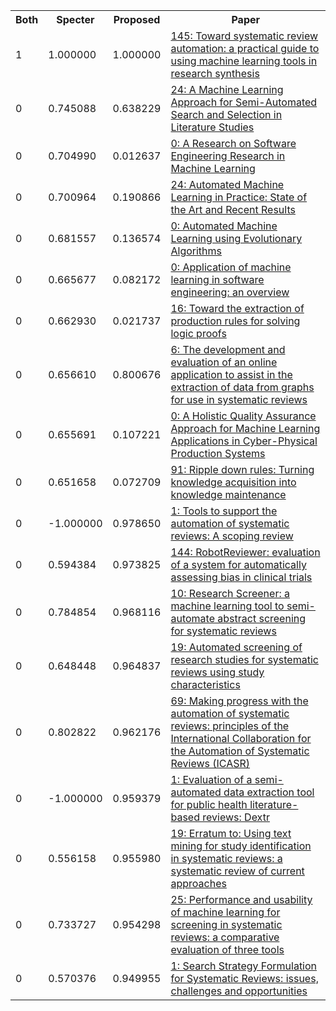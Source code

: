 <html><table><tr>
<th>Both</th>
<th>Specter</th>
<th>Proposed</th>
<th>Paper</th>
</tr>
<tr>
<td>1</td>
<td>1.000000</td>
<td>1.000000</td>
<td><a href="https://www.semanticscholar.org/paper/7bbc1c1351981075379c34bc4fd16f922c48201c">145: Toward systematic review automation: a practical guide to using machine learning tools in research synthesis</a></td>
</tr>
<tr>
<td>0</td>
<td>0.745088</td>
<td>0.638229</td>
<td><a href="https://www.semanticscholar.org/paper/affab7a79d95ffbc2eff17759ec35f2790ff9840">24: A Machine Learning Approach for Semi-Automated Search and Selection in Literature Studies</a></td>
</tr>
<tr>
<td>0</td>
<td>0.704990</td>
<td>0.012637</td>
<td><a href="https://www.semanticscholar.org/paper/49cf95d68992683a929013e10d5a2e0c3f16d78d">0: A Research on Software Engineering Research in Machine Learning</a></td>
</tr>
<tr>
<td>0</td>
<td>0.700964</td>
<td>0.190866</td>
<td><a href="https://www.semanticscholar.org/paper/6724d60012521ea96dd090f017f2552b3f15bfbf">24: Automated Machine Learning in Practice: State of the Art and Recent Results</a></td>
</tr>
<tr>
<td>0</td>
<td>0.681557</td>
<td>0.136574</td>
<td><a href="https://www.semanticscholar.org/paper/4eff93370f6ee24c84ac2afaf4599460e3043d07">0: Automated Machine Learning using Evolutionary Algorithms</a></td>
</tr>
<tr>
<td>0</td>
<td>0.665677</td>
<td>0.082172</td>
<td><a href="https://www.semanticscholar.org/paper/8f1c9c75baa18ef9251fae406e0661a9c97fabfe">0: Application of machine learning in software engineering: an overview</a></td>
</tr>
<tr>
<td>0</td>
<td>0.662930</td>
<td>0.021737</td>
<td><a href="https://www.semanticscholar.org/paper/9a09b4d57d550830221d4575dde91608f29ffb1a">16: Toward the extraction of production rules for solving logic proofs</a></td>
</tr>
<tr>
<td>0</td>
<td>0.656610</td>
<td>0.800676</td>
<td><a href="https://www.semanticscholar.org/paper/dcf948ecb4cf10767baae3d8b2f279ecd38cfb92">6: The development and evaluation of an online application to assist in the extraction of data from graphs for use in systematic reviews</a></td>
</tr>
<tr>
<td>0</td>
<td>0.655691</td>
<td>0.107221</td>
<td><a href="https://www.semanticscholar.org/paper/2e3676755b3ceb28985520de91d391459dfb255a">0: A Holistic Quality Assurance Approach for Machine Learning Applications in Cyber-Physical Production Systems</a></td>
</tr>
<tr>
<td>0</td>
<td>0.651658</td>
<td>0.072709</td>
<td><a href="https://www.semanticscholar.org/paper/e82d87e352f44b31d919aa0c5436a473510c0afb">91: Ripple down rules: Turning knowledge acquisition into knowledge maintenance</a></td>
</tr>
<tr>
<td>0</td>
<td>-1.000000</td>
<td>0.978650</td>
<td><a href="https://www.semanticscholar.org/paper/9ff53708c41e86f77623bbd592e29475f04447c7">1: Tools to support the automation of systematic reviews: A scoping review</a></td>
</tr>
<tr>
<td>0</td>
<td>0.594384</td>
<td>0.973825</td>
<td><a href="https://www.semanticscholar.org/paper/3efa84d6f4caf5ada3c9729061f266127f791b2f">144: RobotReviewer: evaluation of a system for automatically assessing bias in clinical trials</a></td>
</tr>
<tr>
<td>0</td>
<td>0.784854</td>
<td>0.968116</td>
<td><a href="https://www.semanticscholar.org/paper/c79618eec309b9ae3c61c0cfc0215de89943967c">10: Research Screener: a machine learning tool to semi-automate abstract screening for systematic reviews</a></td>
</tr>
<tr>
<td>0</td>
<td>0.648448</td>
<td>0.964837</td>
<td><a href="https://www.semanticscholar.org/paper/85e0b98480a455c8061ad5f61dbfca387e482675">19: Automated screening of research studies for systematic reviews using study characteristics</a></td>
</tr>
<tr>
<td>0</td>
<td>0.802822</td>
<td>0.962176</td>
<td><a href="https://www.semanticscholar.org/paper/ff976d928c130b6f50522a93d940f617d99a2bbd">69: Making progress with the automation of systematic reviews: principles of the International Collaboration for the Automation of Systematic Reviews (ICASR)</a></td>
</tr>
<tr>
<td>0</td>
<td>-1.000000</td>
<td>0.959379</td>
<td><a href="https://www.semanticscholar.org/paper/66a34160908439b07eb727800f01251e204bbb59">1: Evaluation of a semi-automated data extraction tool for public health literature-based reviews: Dextr</a></td>
</tr>
<tr>
<td>0</td>
<td>0.556158</td>
<td>0.955980</td>
<td><a href="https://www.semanticscholar.org/paper/6ecdf07925073d26e1b6884a5761f3d5bb834fff">19: Erratum to: Using text mining for study identification in systematic reviews: a systematic review of current approaches</a></td>
</tr>
<tr>
<td>0</td>
<td>0.733727</td>
<td>0.954298</td>
<td><a href="https://www.semanticscholar.org/paper/cbd019af5ae3b8f8d2ed645461a4cf084a2aadfc">25: Performance and usability of machine learning for screening in systematic reviews: a comparative evaluation of three tools</a></td>
</tr>
<tr>
<td>0</td>
<td>0.570376</td>
<td>0.949955</td>
<td><a href="https://www.semanticscholar.org/paper/9e05f446d866e5da794efa8fb64d7a2cb75e31ba">1: Search Strategy Formulation for Systematic Reviews: issues, challenges and opportunities</a></td>
</tr>
</table></html>
